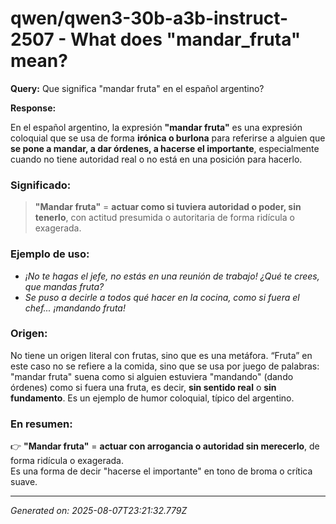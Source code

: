 # qwen/qwen3-30b-a3b-instruct-2507 - What does "mandar_fruta" mean?

**Query:** Que significa "mandar fruta" en el español argentino?



**Response:**

En el español argentino, la expresión **"mandar fruta"** es una expresión coloquial que se usa de forma **irónica o burlona** para referirse a alguien que **se pone a mandar, a dar órdenes, a hacerse el importante**, especialmente cuando no tiene autoridad real o no está en una posición para hacerlo.

### Significado:
> **"Mandar fruta"** = **actuar como si tuviera autoridad o poder, sin tenerlo**, con actitud presumida o autoritaria de forma ridícula o exagerada.

### Ejemplo de uso:
- *¡No te hagas el jefe, no estás en una reunión de trabajo! ¿Qué te crees, que mandas fruta?*
- *Se puso a decirle a todos qué hacer en la cocina, como si fuera el chef... ¡mandando fruta!*

### Origen:
No tiene un origen literal con frutas, sino que es una metáfora. “Fruta” en este caso no se refiere a la comida, sino que se usa por juego de palabras: "mandar fruta" suena como si alguien estuviera "mandando" (dando órdenes) como si fuera una fruta, es decir, **sin sentido real** o **sin fundamento**. Es un ejemplo de humor coloquial, típico del argentino.

### En resumen:
👉 **"Mandar fruta"** = **actuar con arrogancia o autoridad sin merecerlo**, de forma ridícula o exagerada.  
Es una forma de decir "hacerse el importante" en tono de broma o crítica suave.

---
*Generated on: 2025-08-07T23:21:32.779Z*

